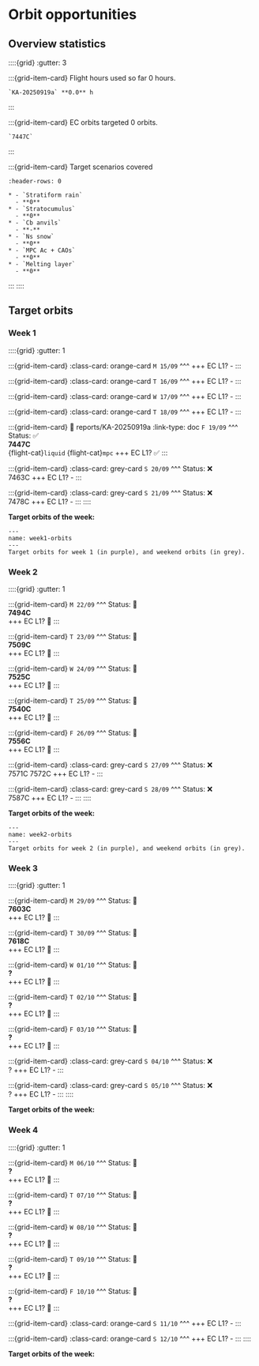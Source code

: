 # Orbit opportunities

## Overview statistics

::::{grid}
:gutter: 3

:::{grid-item-card} Flight hours used so far
0 hours.

```{dropdown} Hours per flight
`KA-20250919a` **0.0** h
```
:::

:::{grid-item-card} EC orbits targeted
0 orbits.

```{dropdown} Covered orbits
`7447C`
```
:::

:::{grid-item-card} Target scenarios covered
```{list-table}
:header-rows: 0

* - `Stratiform rain`
  - **0**
* - `Stratocumulus`
  - **0**
* - `Cb anvils`
  - **-**
* - `Ns snow`
  - **0**
* - `MPC Ac + CAOs`
  - **0**
* - `Melting layer`
  - **0**
```


:::
::::

## Target orbits


### Week 1

::::{grid}
:gutter: 1

:::{grid-item-card} 
:class-card: orange-card
`M 15/09`
^^^
+++
EC L1? -
:::

:::{grid-item-card}
:class-card: orange-card
`T 16/09`
^^^
+++
EC L1? -
:::

:::{grid-item-card}
:class-card: orange-card
`W 17/09`
^^^
+++
EC L1? -
:::

:::{grid-item-card}
:class-card: orange-card
`T 18/09`
^^^
+++
EC L1? - 
:::

:::{grid-item-card}
:link: reports/KA-20250919a
:link-type: doc
`F 19/09`
^^^
Status: ✅ <br>
**7447C** <br>
{flight-cat}`liquid`
{flight-cat}`mpc`
+++
EC L1? ✅ 
:::


:::{grid-item-card}
:class-card: grey-card
`S 20/09`
^^^
Status: ❌ <br>
7463C
+++
EC L1? -
:::

:::{grid-item-card}
:class-card: grey-card
`S 21/09`
^^^
Status: ❌ <br>
7478C
+++
EC L1? -
:::
::::

**Target orbits of the week:**
```{figure} figures/cello_arctic_orbit_opportunities_week1.png
---
name: week1-orbits
---
Target orbits for week 1 (in purple), and weekend orbits (in grey).
```

### Week 2

::::{grid}
:gutter: 1

:::{grid-item-card} 
`M 22/09`
^^^
Status: 🤔 <br>
**7494C** <br>
+++
EC L1? 🤔
:::

:::{grid-item-card}
`T 23/09`
^^^
Status: 🤔 <br>
**7509C** <br>
+++
EC L1? 🤔
:::

:::{grid-item-card}
`W 24/09`
^^^
Status: 🤔 <br>
**7525C** <br>
+++
EC L1? 🤔
:::

:::{grid-item-card}
`T 25/09`
^^^
Status: 🤔 <br>
**7540C** <br>
+++
EC L1? 🤔 
:::

:::{grid-item-card}
`F 26/09`
^^^
Status: 🤔 <br>
**7556C** <br>
+++
EC L1? 🤔 
:::


:::{grid-item-card}
:class-card: grey-card
`S 27/09`
^^^
Status: ❌ <br>
7571C
7572C
+++
EC L1? -
:::

:::{grid-item-card}
:class-card: grey-card
`S 28/09`
^^^
Status: ❌ <br>
7587C
+++
EC L1? -
:::
::::

**Target orbits of the week:**
```{figure} figures/cello_arctic_orbit_opportunities_week2.png
---
name: week2-orbits
---
Target orbits for week 2 (in purple), and weekend orbits (in grey).
```


### Week 3


::::{grid}
:gutter: 1

:::{grid-item-card} 
`M 29/09`
^^^
Status: 🤔 <br>
**7603C** <br>
+++
EC L1? 🤔
:::

:::{grid-item-card}
`T 30/09`
^^^
Status: 🤔 <br>
**7618C** <br>
+++
EC L1? 🤔
:::

:::{grid-item-card}
`W 01/10`
^^^
Status: 🤔 <br>
**?** <br>
+++
EC L1? 🤔
:::

:::{grid-item-card}
`T 02/10`
^^^
Status: 🤔 <br>
**?** <br>
+++
EC L1? 🤔 
:::

:::{grid-item-card}
`F 03/10`
^^^
Status: 🤔 <br>
**?** <br>
+++
EC L1? 🤔 
:::


:::{grid-item-card}
:class-card: grey-card
`S 04/10`
^^^
Status: ❌ <br>
?
+++
EC L1? -
:::

:::{grid-item-card}
:class-card: grey-card
`S 05/10`
^^^
Status: ❌ <br>
?
+++
EC L1? -
:::
::::

**Target orbits of the week:**

### Week 4

::::{grid}
:gutter: 1

:::{grid-item-card} 
`M 06/10`
^^^
Status: 🤔 <br>
**?** <br>
+++
EC L1? 🤔
:::

:::{grid-item-card}
`T 07/10`
^^^
Status: 🤔 <br>
**?** <br>
+++
EC L1? 🤔
:::

:::{grid-item-card}
`W 08/10`
^^^
Status: 🤔 <br>
**?** <br>
+++
EC L1? 🤔
:::

:::{grid-item-card}
`T 09/10`
^^^
Status: 🤔 <br>
**?** <br>
+++
EC L1? 🤔 
:::

:::{grid-item-card}
`F 10/10`
^^^
Status: 🤔 <br>
**?** <br>
+++
EC L1? 🤔 
:::


:::{grid-item-card}
:class-card: orange-card
`S 11/10`
^^^
+++
EC L1? -
:::

:::{grid-item-card}
:class-card: orange-card
`S 12/10`
^^^
+++
EC L1? -
:::
::::

**Target orbits of the week:**
